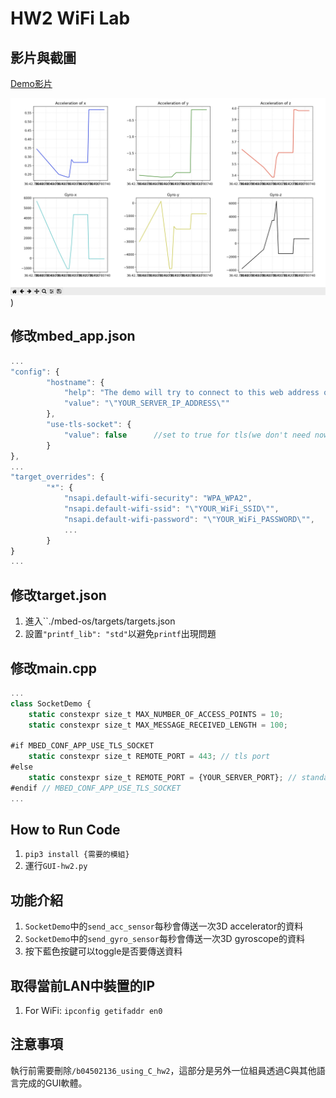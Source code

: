 # HW2 WiFi Lab

## 影片與截圖

[Demo影片](https://youtu.be/GKkmx6A7Pis)

![截圖](./ES_HW2_Screenshot.jpg))  

## 修改mbed_app.json
```javascript
...
"config": {
        "hostname": {
            "help": "The demo will try to connect to this web address on port 80 (or port 443 when using tls).",
            "value": "\"YOUR_SERVER_IP_ADDRESS\""
        },
        "use-tls-socket": {
            "value": false      //set to true for tls(we don't need now!!)
        }
},
...
"target_overrides": {
        "*": {
            "nsapi.default-wifi-security": "WPA_WPA2",
            "nsapi.default-wifi-ssid": "\"YOUR_WiFi_SSID\"",
            "nsapi.default-wifi-password": "\"YOUR_WiFi_PASSWORD\"",
            ...
        }
}
...
```

## 修改target.json
1. 進入``./mbed-os/targets/targets.json
2. 設置`"printf_lib": "std"`以避免`printf`出現問題

## 修改main.cpp
```javascript
...
class SocketDemo {
    static constexpr size_t MAX_NUMBER_OF_ACCESS_POINTS = 10;
    static constexpr size_t MAX_MESSAGE_RECEIVED_LENGTH = 100;

#if MBED_CONF_APP_USE_TLS_SOCKET
    static constexpr size_t REMOTE_PORT = 443; // tls port
#else
    static constexpr size_t REMOTE_PORT = {YOUR_SERVER_PORT}; // standard HTTP port
#endif // MBED_CONF_APP_USE_TLS_SOCKET
...
```

## How to Run Code
1. `pip3 install {需要的模組}`
2. 運行`GUI-hw2.py`

## 功能介紹
1. `SocketDemo`中的`send_acc_sensor`每秒會傳送一次3D accelerator的資料
2. `SocketDemo`中的`send_gyro_sensor`每秒會傳送一次3D gyroscope的資料
3. 按下藍色按鍵可以toggle是否要傳送資料


## 取得當前LAN中裝置的IP
1. For WiFi: `ipconfig getifaddr en0`

## 注意事項
執行前需要刪除`/b04502136_using_C_hw2`，這部分是另外一位組員透過C與其他語言完成的GUI軟體。
